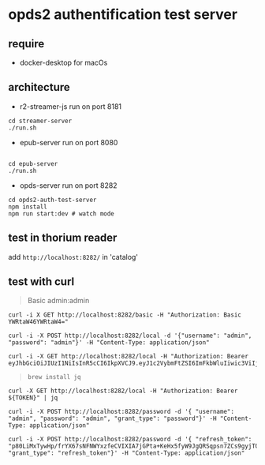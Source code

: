 
# opds2 authentification test server

## require 

- docker-desktop for macOs


## architecture

- r2-streamer-js run on port 8181

```
cd streamer-server
./run.sh

```

- epub-server run on port 8080
```

cd epub-server
./run.sh
```


- opds-server run on port 8282
```
cd opds2-auth-test-server
npm install
npm run start:dev # watch mode
```


## test in thorium reader

add `http://localhost:8282/` in 'catalog'


## test with curl

> Basic admin:admin
```
curl -i X GET http://localhost:8282/basic -H "Authorization: Basic YWRtaW46YWRtaW4="
```

```
curl -i -X POST http://localhost:8282/local -d '{"username": "admin", "password": "admin"}' -H "Content-Type: application/json"
```

```
curl -i -X GET http://localhost:8282/local -H "Authorization: Bearer eyJhbGciOiJIUzI1NiIsInR5cCI6IkpXVCJ9.eyJ1c2VybmFtZSI6ImFkbWluIiwic3ViIjoxLCJpYXQiOjE2MDQzODc0OTIsImV4cCI6MTYwNDM4NzU1Mn0.b5guwn9MI8QOV37Ce5KRFSxLotYwNsXpkny4Xa7YQoU"
```

> `brew install jq`

```
curl -X GET http://localhost:8282/local -H "Authorization: Bearer ${TOKEN}" | jq
```

```
curl -i -X POST http://localhost:8282/password -d '{ "username": "admin", "password": "admin", "grant_type": "password"}' -H "Content-Type: application/json"
```

```
curl -i -X POST http://localhost:8282/password -d '{ "refresh_token": "p80LiMxTywHp/frYX67sNFNWYxzfeCVIXIA7jGPta+KeHx5fyW9JgQRSqpsn7ZCs9gyjT0eJfpZhx3x+uw4dEQEYzf5b8irZUOaOIGJVO3ES8VyoI8POA1JgnqBNxOPPKjGwlB1m1pbtX6xx/9RFs0Gf7lDT1CUReALyNXpY7aqB1jz+UV+vQF8N8qteTK9O19ub9xRV3+4GYsWGdqwEuZ8QTj1LfSCahSU8pUGvf3IXFkeT4RzxTdcAJ7rbiLQwz522dR8beZozyWIPi6XjAa6l4rjsPkidpjd4kD9ThhlE5pR5rKAEu7WokVwDj7L8FJ+ntoOOIwSuY38/JAfFHg==", "grant_type": "refresh_token"}' -H "Content-Type: application/json"
```
